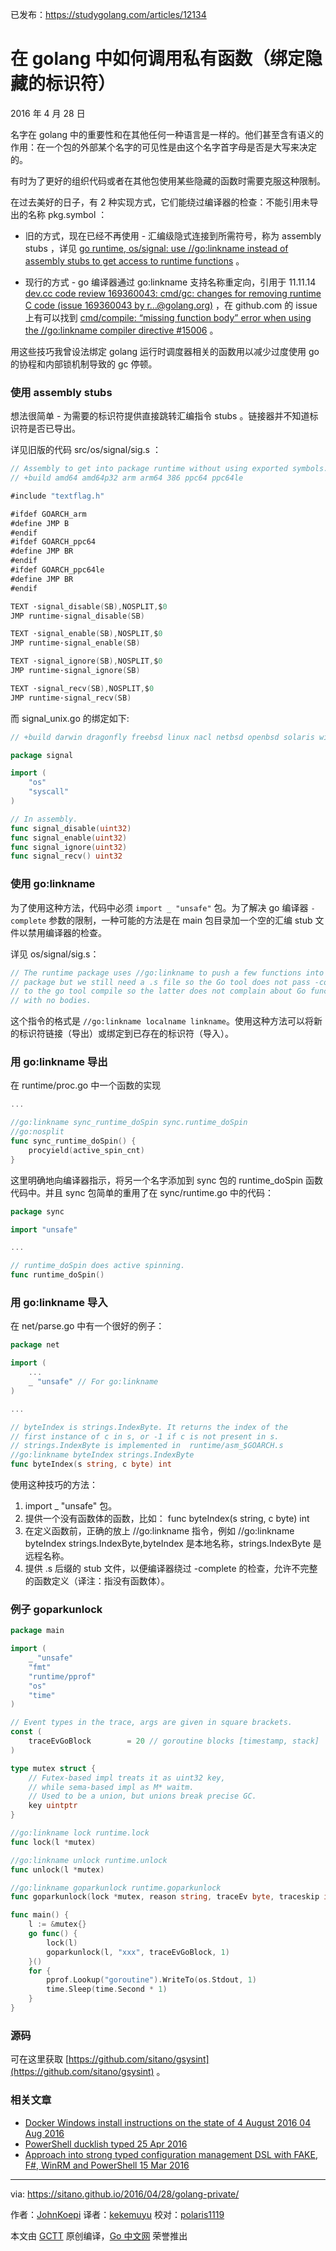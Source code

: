 已发布：https://studygolang.com/articles/12134

# 在 golang 中如何调用私有函数（绑定隐藏的标识符）

2016 年 4 月 28 日

名字在 golang 中的重要性和在其他任何一种语言是一样的。他们甚至含有语义的作用：在一个包的外部某个名字的可见性是由这个名字首字母是否是大写来决定的。

有时为了更好的组织代码或者在其他包使用某些隐藏的函数时需要克服这种限制。

在过去美好的日子，有 2 种实现方式，它们能绕过编译器的检查：不能引用未导出的名称 pkg.symbol ：

   - 旧的方式，现在已经不再使用 - 汇编级隐式连接到所需符号，称为 assembly stubs ，详见 [go runtime, os/signal: use //go:linkname instead of assembly stubs to get access to runtime functions](https://groups.google.com/forum/#!topic/golang-codereviews/J0HK9GLc76M) 。
   
   - 现行的方式 - go 编译器通过 go:linkname 支持名称重定向，引用于 11.11.14 [ dev.cc code review 169360043: cmd/gc: changes for removing runtime C code (issue 169360043 by r…@golang.org)](https://groups.google.com/forum/#!topic/golang-codereviews/5Ps_El_RpNE) ，在 github.com 的 issue 上有可以找到 [ cmd/compile: “missing function body” error when using the //go:linkname compiler directive #15006](https://github.com/golang/go/issues/15006) 。

用这些技巧我曾设法绑定 golang 运行时调度器相关的函数用以减少过度使用 go 的协程和内部锁机制导致的 gc 停顿。

### 使用 assembly stubs

想法很简单 - 为需要的标识符提供直接跳转汇编指令 stubs 。链接器并不知道标识符是否已导出。

详见旧版的代码 src/os/signal/sig.s ：

```go 
// Assembly to get into package runtime without using exported symbols.
// +build amd64 amd64p32 arm arm64 386 ppc64 ppc64le

#include "textflag.h"

#ifdef GOARCH_arm
#define JMP B
#endif
#ifdef GOARCH_ppc64
#define JMP BR
#endif
#ifdef GOARCH_ppc64le
#define JMP BR
#endif

TEXT ·signal_disable(SB),NOSPLIT,$0
JMP runtime·signal_disable(SB)

TEXT ·signal_enable(SB),NOSPLIT,$0
JMP runtime·signal_enable(SB)

TEXT ·signal_ignore(SB),NOSPLIT,$0
JMP runtime·signal_ignore(SB)

TEXT ·signal_recv(SB),NOSPLIT,$0
JMP runtime·signal_recv(SB)
```

而 signal_unix.go 的绑定如下:

```go
// +build darwin dragonfly freebsd linux nacl netbsd openbsd solaris windows

package signal

import (
	"os"
	"syscall"
)

// In assembly.
func signal_disable(uint32)
func signal_enable(uint32)
func signal_ignore(uint32)
func signal_recv() uint32
```

### 使用 go:linkname

为了使用这种方法，代码中必须 `import _ "unsafe"` 包。为了解决 go 编译器 `-complete` 参数的限制，一种可能的方法是在 main 包目录加一个空的汇编 stub 文件以禁用编译器的检查。

详见 os/signal/sig.s：

```go
// The runtime package uses //go:linkname to push a few functions into this
// package but we still need a .s file so the Go tool does not pass -complete
// to the go tool compile so the latter does not complain about Go functions
// with no bodies.
```

这个指令的格式是 `//go:linkname localname linkname`。使用这种方法可以将新的标识符链接（导出）或绑定到已存在的标识符（导入）。

### 用 go:linkname 导出

在 runtime/proc.go 中一个函数的实现

```go
...

//go:linkname sync_runtime_doSpin sync.runtime_doSpin
//go:nosplit
func sync_runtime_doSpin() {
	procyield(active_spin_cnt)
}
```

这里明确地向编译器指示，将另一个名字添加到 sync 包的 runtime_doSpin 函数代码中。并且 sync 包简单的重用了在 sync/runtime.go 中的代码：

```go
package sync

import "unsafe"

...

// runtime_doSpin does active spinning.
func runtime_doSpin()
```

### 用 go:linkname 导入

在 net/parse.go 中有一个很好的例子：

```go
package net

import (
	...
	_ "unsafe" // For go:linkname
)

...

// byteIndex is strings.IndexByte. It returns the index of the
// first instance of c in s, or -1 if c is not present in s.
// strings.IndexByte is implemented in  runtime/asm_$GOARCH.s
//go:linkname byteIndex strings.IndexByte
func byteIndex(s string, c byte) int
```

使用这种技巧的方法：

1. import _ "unsafe" 包。
2. 提供一个没有函数体的函数，比如： func byteIndex(s string, c byte) int
3. 在定义函数前，正确的放上 //go:linkname 指令，例如 //go:linkname byteIndex strings.IndexByte,byteIndex 是本地名称，strings.IndexByte 是远程名称。
4. 提供 .s 后缀的 stub 文件，以便编译器绕过 -complete 的检查，允许不完整的函数定义（译注：指没有函数体）。

### 例子 goparkunlock

```go
package main

import (
	_ "unsafe"
	"fmt"
	"runtime/pprof"
	"os"
	"time"
)

// Event types in the trace, args are given in square brackets.
const (
	traceEvGoBlock        = 20 // goroutine blocks [timestamp, stack]
)

type mutex struct {
	// Futex-based impl treats it as uint32 key,
	// while sema-based impl as M* waitm.
	// Used to be a union, but unions break precise GC.
	key uintptr
}

//go:linkname lock runtime.lock
func lock(l *mutex)

//go:linkname unlock runtime.unlock
func unlock(l *mutex)

//go:linkname goparkunlock runtime.goparkunlock
func goparkunlock(lock *mutex, reason string, traceEv byte, traceskip int)

func main() {
	l := &mutex{}
	go func() {
		lock(l)
		goparkunlock(l, "xxx", traceEvGoBlock, 1)
	}()
	for {
		pprof.Lookup("goroutine").WriteTo(os.Stdout, 1)
		time.Sleep(time.Second * 1)
	}
}
```

### 源码

可在这里获取 [https://github.com/sitano/gsysint](https://github.com/sitano/gsysint) 。

### 相关文章

- [Docker Windows install instructions on the state of 4 August 2016 04 Aug 2016](https://sitano.github.io/2016/08/04/docker-win/) 
- [PowerShell ducklish typed 25 Apr 2016](https://sitano.github.io/2016/04/25/powershell-ducklish/) 
- [Approach into strong typed configuration management DSL with FAKE, F#, WinRM and PowerShell 15 Mar 2016](https://sitano.github.io/2016/03/15/powershell-winrm-fake/) 

---

via: https://sitano.github.io/2016/04/28/golang-private/

作者：[JohnKoepi](https://twitter.com/JohnKoepi)
译者：[kekemuyu](https://github.com/kekemuyu)
校对：[polaris1119](https://github.com/polaris1119)

本文由 [GCTT](https://github.com/studygolang/GCTT) 原创编译，[Go 中文网](https://studygolang.com/) 荣誉推出
